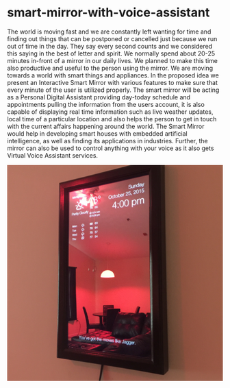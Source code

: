 # smart-mirror-with-voice-assistant
The world is moving fast and we are constantly left wanting for time and finding out things that can be postponed or cancelled just because we run out of time in the day. They say every second counts and we considered this saying in the best of  letter and spirit. We normally spend about 20-25 minutes in-front of a mirror in our daily lives. We planned to make this time also productive and useful to the person using the mirror. We are moving towards a world with smart things and appliances. In the proposed idea we present an Interactive Smart Mirror with various features to make sure that every minute of the user is utilized properly. The smart mirror will be acting as a Personal Digital Assistant providing day-today schedule and appointments pulling the information from the users account, it is also capable of displaying real time information such as live weather updates, local time of a particular location and also helps the person to get in touch with the current affairs happening around the world. The Smart Mirror would help in developing smart houses with embedded artificial intelligence, as well as finding its applications in industries. Further, the mirror can also be used to control anything with your voice as it also gets Virtual Voice Assistant services.

<img src=mirror.jpg>
